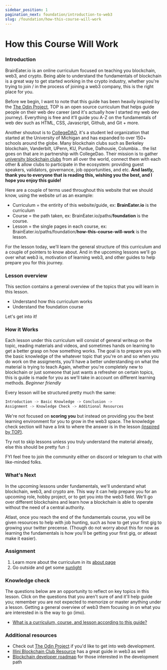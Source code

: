```yaml
---
sidebar_position: 1
pagination_next: foundation/introduction-to-web3
slug: /foundation/how-this-course-will-work
---
```

<!-- 
File: 1-how-this-course-will-work
Description: Understanding the premise of this curriculum + terms to know
-->

# How this Course Will Work

### Introduction

BrainEater.io is an online curriculum focused on teaching you blockchain, web3, and crypto. Being able to understand the fundamentals of blockchain is a great way to get started working in the crypto industry, whether you're trying to join / in the process of joining a web3 company, this is the right place for you.

Before we begin, I want to note that this guide has been heavily inspired by the [The Odin Project](https://www.theodinproject.com/), TOP is an open source curriculum that helps guide people on their web dev career (and it's actually how I started my web dev journey). Everything is free and it'll guide you A-Z on the fundamentals of web dev such as HTML, CSS, Javascript, Github, and Git + more. 

Another shoutout is to [CollegeDAO](https://collegedao.io/), it's a student led organization that started at the University of Michigan and has expanded to over 150+ schools around the globe. Many blockchain clubs such as Berkeley blockchain, Vanderbilt, UPenn, KU, Purdue, Dalhousie, Columbia... the list goes on that are in partnership with CollegeDao. Their mission is to gather [university blockchain clubs](https://collegedao.io/ecosystem) from all over the world, connect them with each other & allow clubs to participate in the ecosystem: providing guest speakers, validators, governance, job opportunities, and etc. **And lastly, thank you to everyone that is reading this, wishing you the best, and I hope you enjoy this guide!**

Here are a couple of terms used throughout this website that we should know, using the website url as an example:

- Curriculum = the entirity of this website/guide, ex: **BrainEater.io** is the curriculum
- Course = the path taken, ex: BrainEater.io/paths/**foundation** is the course.
- Lesson = the single pages in each course, ex: BrainEater.io/paths/foundation/**how-this-course-will-work** is the lesson.

For the lesson today, we'll learn the general structure of this curriculum and a couple of pointers to know about. And in the upcoming lessons we'll go over what web3 is, motivation of learning web3, and other guides to help prepare you for this journey.

### Lesson overview

This section contains a general overview of the topics that you will learn in this lesson.

 - Understand how this curriculum works
 - Understand the foundation course

Let's get into it!

### How it Works

Each lesson under this curriculum will consist of general writeup on the topic, reading materials and videos, and sometimes hands on learning to get a better grasp on how something works. The goal is to prepare you with the basic knowledge of the whatever topic that you're on and so when you do work on the assigments, you'll have a better understanding on what the material is trying to teach Again, whether you're completely new to blockchain or just someone that just wants a refresher on certain topics, this is guide is made for you as we'll take in account on different learning methods. _Beginner friendly_

Every lesson will be structured pretty much the same: 
```python 
Introduction -> Basic Knowledge -> Conclusion -> 
Assignment -> Knowledge Check -> Additional Resources
```

We're not focused on **scoring you** but instead on providing you the best learning environment for you to grow in the web3 space. The knowledge check section will have a link to where the answer is in the lesson [(inspired by TOP)](https://github.com/TheOdinProject/curriculum/blob/main/templates/lesson-example.md).

Try not to skip lessons unless you truly understand the material already, else this should be pretty fun <span>:)</span>

FYI feel free to join the community either on discord or telegram to chat with like-minded folks.

### What's Next

In the upcoming lessons under fundamentals, we'll understand what blockchain, web3, and crypto are. This way it can help prepare you for an upcoming role, hobby project, or to get you into the web3 field. We'll go over different blockchains and learn how a blockchain is able to operate without the need of a central authority.

Atlast, once you reach the end of the fundamentals course, you will be given resources to help with job hunting, such as how to get your first gig to growing your twitter precense. (Though do not worry about this for now as learning the fundamentals is how you'll be getting your first gig, or atleast make it easier). 

### Assignment

<div class="lesson-content__panel" markdown="1">

1. Learn more about the curriculum in its <a target="_blank" href="/blog/welcome-blog#about-this-project">about page</a>
2. Go outside and get some <a target="_blank" href="https://i.imgflip.com/9iasb2.png?a484464">sunlight</a>

</div>

### Knowledge check

The questions below are an opportunity to reflect on key topics in this lesson. Click on the questions that you aren't sure of and it'll help guide you; remember you are not expected to memorize or master anything under a lesson. Getting a general overview of web3 them focusing in on what you are interested in is the way to go (imo).

<div class="lesson-content__conclusion" markdown="1">

- [What is a curriculum, course, and lesson according to this guide?](#introduction)

</div>

### Additional resources

<div class="lesson-content__conclusion" markdown="1">

- Check out [The Odin Project](https://www.theodinproject.com/lessons/foundations-how-this-course-will-work) if you'd like to get into web development.
- [Illini Blockchain Club Resource](https://illiniblockchain.com/learning) has a great guide in web3 as well
- [Blockchain developer roadmap](https://roadmap.sh/blockchain) for those interested in the development path
</div>